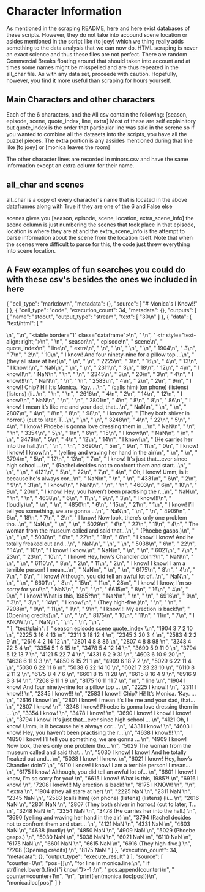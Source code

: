 # Character Information

As mentioned in the scraping README, [here](https://www.kaggle.com/ryanstonebraker/friends-transcript) and [here](https://www.kaggle.com/ryanstonebraker/friends-transcript/version/1) exist databases of these scripts.  However, they do not take into accound scene location or asides mentioned in the script like (to joey) which we thing really adds something to the data analysis that we can now do. HTML scraping is never an exact science and thus these files are not perfect.  There are random Commercial Breaks floating around that should taken into account and at times some names might be misspelled and are thus repeated in the all_char file.  As with any data set, proceede with caution.  Hopefully, however, you find it more useful than scraping for hours yourself.


## Main Characters and other characters

Each of the 6 characters, and the All csv contain the following: [season, episode, scene, quote_index, line, extra]
Most of these are self explainitory but quote_index is the order that particular line was said in the screne so if you wanted to combine all the datasets into the scripts, you have all the puzzel pieces.  The extra portion is any assides mentioned during that line like [to joey] or [monica leaves the room]  

The other character lines are recorded in minors.csv and have the same information except an extra column for their name.

## all_char and scenes

all_char is a copy of every character's name that is located in the above dataframes along with True if they are one of the 6 and False else

scenes gives you [season,	episode, scene,	location,	extra_scene_info] the scene column is just numbering the scenes that took place in that episode, location is where they are at and the extra_scene_info is the attempt to parse information about the scene from the location itself.  Note that when the scenes were difficult to parse for this, the code just threw everything into scene location. 


## A Few examples of fun searches you could do with these csv's besides the ones we included in here
{
   "cell_type": "markdown",
   "metadata": {},
   "source": [
    "# Monica's I Know!!"
   ]
  },
  {
   "cell_type": "code",
   "execution_count": 34,
   "metadata": {},
   "outputs": [
    {
     "name": "stdout",
     "output_type": "stream",
     "text": [
      "30\n"
     ]
    },
    {
     "data": {
      "text/html": [
       "<div>\n",
       "<style scoped>\n",
       "    .dataframe tbody tr th:only-of-type {\n",
       "        vertical-align: middle;\n",
       "    }\n",
       "\n",
       "    .dataframe tbody tr th {\n",
       "        vertical-align: top;\n",
       "    }\n",
       "\n",
       "    .dataframe thead th {\n",
       "        text-align: right;\n",
       "    }\n",
       "</style>\n",
       "<table border=\"1\" class=\"dataframe\">\n",
       "  <thead>\n",
       "    <tr style=\"text-align: right;\">\n",
       "      <th></th>\n",
       "      <th>season</th>\n",
       "      <th>episode</th>\n",
       "      <th>scene</th>\n",
       "      <th>quote_index</th>\n",
       "      <th>line</th>\n",
       "      <th>extra</th>\n",
       "    </tr>\n",
       "  </thead>\n",
       "  <tbody>\n",
       "    <tr>\n",
       "      <th>1904</th>\n",
       "      <td>3</td>\n",
       "      <td>7</td>\n",
       "      <td>2</td>\n",
       "      <td>10</td>\n",
       "      <td>I know! And four ninety-nine for a pillow top ...</td>\n",
       "      <td>(they all stare at her)</td>\n",
       "    </tr>\n",
       "    <tr>\n",
       "      <th>2225</th>\n",
       "      <td>3</td>\n",
       "      <td>16</td>\n",
       "      <td>4</td>\n",
       "      <td>13</td>\n",
       "      <td>I know!!</td>\n",
       "      <td>NaN</td>\n",
       "    </tr>\n",
       "    <tr>\n",
       "      <th>2311</th>\n",
       "      <td>3</td>\n",
       "      <td>18</td>\n",
       "      <td>12</td>\n",
       "      <td>4</td>\n",
       "      <td>I know!!</td>\n",
       "      <td>NaN</td>\n",
       "    </tr>\n",
       "    <tr>\n",
       "      <th>2345</th>\n",
       "      <td>3</td>\n",
       "      <td>20</td>\n",
       "      <td>3</td>\n",
       "      <td>4</td>\n",
       "      <td>I know!!!</td>\n",
       "      <td>NaN</td>\n",
       "    </tr>\n",
       "    <tr>\n",
       "      <th>2583</th>\n",
       "      <td>4</td>\n",
       "      <td>2</td>\n",
       "      <td>2</td>\n",
       "      <td>9</td>\n",
       "      <td>I know!!     Chip? Hi! It’s Monica.   ‘Kay.   ...</td>\n",
       "      <td>(calls him) (on phone) (listens) (listens) (li...</td>\n",
       "    </tr>\n",
       "    <tr>\n",
       "      <th>2616</th>\n",
       "      <td>4</td>\n",
       "      <td>2</td>\n",
       "      <td>14</td>\n",
       "      <td>12</td>\n",
       "      <td>I know!</td>\n",
       "      <td>NaN</td>\n",
       "    </tr>\n",
       "    <tr>\n",
       "      <th>2801</th>\n",
       "      <td>4</td>\n",
       "      <td>8</td>\n",
       "      <td>8</td>\n",
       "      <td>86</td>\n",
       "      <td>I know! I mean it’s like me and your dad, that...</td>\n",
       "      <td>NaN</td>\n",
       "    </tr>\n",
       "    <tr>\n",
       "      <th>2807</th>\n",
       "      <td>4</td>\n",
       "      <td>8</td>\n",
       "      <td>8</td>\n",
       "      <td>98</td>\n",
       "      <td>I know!</td>\n",
       "      <td>(They both shiver in horror.) (cut to later, T...</td>\n",
       "    </tr>\n",
       "    <tr>\n",
       "      <th>3248</th>\n",
       "      <td>4</td>\n",
       "      <td>22</td>\n",
       "      <td>5</td>\n",
       "      <td>4</td>\n",
       "      <td>I know! Phoebe is gonna love dressing them in ...</td>\n",
       "      <td>NaN</td>\n",
       "    </tr>\n",
       "    <tr>\n",
       "      <th>3354</th>\n",
       "      <td>5</td>\n",
       "      <td>1</td>\n",
       "      <td>6</td>\n",
       "      <td>15</td>\n",
       "      <td>I know!</td>\n",
       "      <td>NaN</td>\n",
       "    </tr>\n",
       "    <tr>\n",
       "      <th>3478</th>\n",
       "      <td>5</td>\n",
       "      <td>4</td>\n",
       "      <td>12</td>\n",
       "      <td>14</td>\n",
       "      <td>I know!</td>\n",
       "      <td>(He carries her into the hall.)</td>\n",
       "    </tr>\n",
       "    <tr>\n",
       "      <th>3690</th>\n",
       "      <td>5</td>\n",
       "      <td>9</td>\n",
       "      <td>11</td>\n",
       "      <td>0</td>\n",
       "      <td>I know! I know! I know!</td>\n",
       "      <td>(yelling and waving her hand in the air)</td>\n",
       "    </tr>\n",
       "    <tr>\n",
       "      <th>3794</th>\n",
       "      <td>5</td>\n",
       "      <td>12</td>\n",
       "      <td>13</td>\n",
       "      <td>7</td>\n",
       "      <td>I know! It's just that…ever since high school ...</td>\n",
       "      <td>(Rachel decides not to confront them and start...</td>\n",
       "    </tr>\n",
       "    <tr>\n",
       "      <th>4121</th>\n",
       "      <td>5</td>\n",
       "      <td>22</td>\n",
       "      <td>7</td>\n",
       "      <td>4</td>\n",
       "      <td>Oh, I know! Umm, is it because he's always cor...</td>\n",
       "      <td>NaN</td>\n",
       "    </tr>\n",
       "    <tr>\n",
       "      <th>4331</th>\n",
       "      <td>6</td>\n",
       "      <td>2</td>\n",
       "      <td>9</td>\n",
       "      <td>31</td>\n",
       "      <td>I know!</td>\n",
       "      <td>NaN</td>\n",
       "    </tr>\n",
       "    <tr>\n",
       "      <th>4603</th>\n",
       "      <td>6</td>\n",
       "      <td>10</td>\n",
       "      <td>9</td>\n",
       "      <td>20</td>\n",
       "      <td>I know! Hey, you haven’t been practising the r...</td>\n",
       "      <td>NaN</td>\n",
       "    </tr>\n",
       "    <tr>\n",
       "      <th>4638</th>\n",
       "      <td>6</td>\n",
       "      <td>11</td>\n",
       "      <td>9</td>\n",
       "      <td>3</td>\n",
       "      <td>I know!!!</td>\n",
       "      <td>(loudly)</td>\n",
       "    </tr>\n",
       "    <tr>\n",
       "      <th>4850</th>\n",
       "      <td>6</td>\n",
       "      <td>15</td>\n",
       "      <td>21</td>\n",
       "      <td>1</td>\n",
       "      <td>I know! I’ll tell you something, we are gonna ...</td>\n",
       "      <td>NaN</td>\n",
       "    </tr>\n",
       "    <tr>\n",
       "      <th>4909</th>\n",
       "      <td>6</td>\n",
       "      <td>18</td>\n",
       "      <td>7</td>\n",
       "      <td>2</td>\n",
       "      <td>I know! Now look, there’s only one problem tho...</td>\n",
       "      <td>NaN</td>\n",
       "    </tr>\n",
       "    <tr>\n",
       "      <th>5029</th>\n",
       "      <td>6</td>\n",
       "      <td>22</td>\n",
       "      <td>11</td>\n",
       "      <td>4</td>\n",
       "      <td>The woman from the museum called and said that...</td>\n",
       "      <td>(Phoebe gasps.)</td>\n",
       "    </tr>\n",
       "    <tr>\n",
       "      <th>5030</th>\n",
       "      <td>6</td>\n",
       "      <td>22</td>\n",
       "      <td>11</td>\n",
       "      <td>6</td>\n",
       "      <td>I know! I know! And he totally freaked out and...</td>\n",
       "      <td>NaN</td>\n",
       "    </tr>\n",
       "    <tr>\n",
       "      <th>5038</th>\n",
       "      <td>6</td>\n",
       "      <td>22</td>\n",
       "      <td>14</td>\n",
       "      <td>10</td>\n",
       "      <td>I know! I know.</td>\n",
       "      <td>NaN</td>\n",
       "    </tr>\n",
       "    <tr>\n",
       "      <th>6021</th>\n",
       "      <td>7</td>\n",
       "      <td>23</td>\n",
       "      <td>23</td>\n",
       "      <td>10</td>\n",
       "      <td>I know! Hey, how’s Chandler doin’?</td>\n",
       "      <td>NaN</td>\n",
       "    </tr>\n",
       "    <tr>\n",
       "      <th>6110</th>\n",
       "      <td>8</td>\n",
       "      <td>2</td>\n",
       "      <td>11</td>\n",
       "      <td>2</td>\n",
       "      <td>I know! I know! I am a terrible person! I mean...</td>\n",
       "      <td>NaN</td>\n",
       "    </tr>\n",
       "    <tr>\n",
       "      <th>6175</th>\n",
       "      <td>8</td>\n",
       "      <td>4</td>\n",
       "      <td>7</td>\n",
       "      <td>6</td>\n",
       "      <td>I know! Although, you did tell an awful lot of...</td>\n",
       "      <td>NaN</td>\n",
       "    </tr>\n",
       "    <tr>\n",
       "      <th>6601</th>\n",
       "      <td>8</td>\n",
       "      <td>15</td>\n",
       "      <td>11</td>\n",
       "      <td>28</td>\n",
       "      <td>I know! I know, I’m so sorry for you!</td>\n",
       "      <td>NaN</td>\n",
       "    </tr>\n",
       "    <tr>\n",
       "      <th>6615</th>\n",
       "      <td>8</td>\n",
       "      <td>16</td>\n",
       "      <td>4</td>\n",
       "      <td>9</td>\n",
       "      <td>I know! What is this, 1985?!</td>\n",
       "      <td>NaN</td>\n",
       "    </tr>\n",
       "    <tr>\n",
       "      <th>6916</th>\n",
       "      <td>9</td>\n",
       "      <td>3</td>\n",
       "      <td>3</td>\n",
       "      <td>14</td>\n",
       "      <td>I know!</td>\n",
       "      <td>(They high-five.)</td>\n",
       "    </tr>\n",
       "    <tr>\n",
       "      <th>7208</th>\n",
       "      <td>9</td>\n",
       "      <td>11</td>\n",
       "      <td>1</td>\n",
       "      <td>9</td>\n",
       "      <td>I know!!! My erection is back!</td>\n",
       "      <td>(Opening credits)</td>\n",
       "    </tr>\n",
       "    <tr>\n",
       "      <th>8175</th>\n",
       "      <td>10</td>\n",
       "      <td>11</td>\n",
       "      <td>11</td>\n",
       "      <td>7</td>\n",
       "      <td>I KNOW!</td>\n",
       "      <td>NaN</td>\n",
       "    </tr>\n",
       "  </tbody>\n",
       "</table>\n",
       "</div>"
      ],
      "text/plain": [
       "      season  episode  scene  quote_index  \\\n",
       "1904       3        7      2           10   \n",
       "2225       3       16      4           13   \n",
       "2311       3       18     12            4   \n",
       "2345       3       20      3            4   \n",
       "2583       4        2      2            9   \n",
       "2616       4        2     14           12   \n",
       "2801       4        8      8           86   \n",
       "2807       4        8      8           98   \n",
       "3248       4       22      5            4   \n",
       "3354       5        1      6           15   \n",
       "3478       5        4     12           14   \n",
       "3690       5        9     11            0   \n",
       "3794       5       12     13            7   \n",
       "4121       5       22      7            4   \n",
       "4331       6        2      9           31   \n",
       "4603       6       10      9           20   \n",
       "4638       6       11      9            3   \n",
       "4850       6       15     21            1   \n",
       "4909       6       18      7            2   \n",
       "5029       6       22     11            4   \n",
       "5030       6       22     11            6   \n",
       "5038       6       22     14           10   \n",
       "6021       7       23     23           10   \n",
       "6110       8        2     11            2   \n",
       "6175       8        4      7            6   \n",
       "6601       8       15     11           28   \n",
       "6615       8       16      4            9   \n",
       "6916       9        3      3           14   \n",
       "7208       9       11      1            9   \n",
       "8175      10       11     11            7   \n",
       "\n",
       "                                                   line  \\\n",
       "1904  I know! And four ninety-nine for a pillow top ...   \n",
       "2225                                           I know!!   \n",
       "2311                                           I know!!   \n",
       "2345                                          I know!!!   \n",
       "2583  I know!!     Chip? Hi! It’s Monica.   ‘Kay.   ...   \n",
       "2616                                            I know!   \n",
       "2801  I know! I mean it’s like me and your dad, that...   \n",
       "2807                                            I know!   \n",
       "3248  I know! Phoebe is gonna love dressing them in ...   \n",
       "3354                                            I know!   \n",
       "3478                                            I know!   \n",
       "3690                            I know! I know! I know!   \n",
       "3794  I know! It's just that…ever since high school ...   \n",
       "4121  Oh, I know! Umm, is it because he's always cor...   \n",
       "4331                                            I know!   \n",
       "4603  I know! Hey, you haven’t been practising the r...   \n",
       "4638                                          I know!!!   \n",
       "4850  I know! I’ll tell you something, we are gonna ...   \n",
       "4909  I know! Now look, there’s only one problem tho...   \n",
       "5029  The woman from the museum called and said that...   \n",
       "5030  I know! I know! And he totally freaked out and...   \n",
       "5038                                    I know! I know.   \n",
       "6021                 I know! Hey, how’s Chandler doin’?   \n",
       "6110  I know! I know! I am a terrible person! I mean...   \n",
       "6175  I know! Although, you did tell an awful lot of...   \n",
       "6601              I know! I know, I’m so sorry for you!   \n",
       "6615                       I know! What is this, 1985?!   \n",
       "6916                                            I know!   \n",
       "7208                     I know!!! My erection is back!   \n",
       "8175                                            I KNOW!   \n",
       "\n",
       "                                                  extra  \n",
       "1904                            (they all stare at her)  \n",
       "2225                                                NaN  \n",
       "2311                                                NaN  \n",
       "2345                                                NaN  \n",
       "2583  (calls him) (on phone) (listens) (listens) (li...  \n",
       "2616                                                NaN  \n",
       "2801                                                NaN  \n",
       "2807  (They both shiver in horror.) (cut to later, T...  \n",
       "3248                                                NaN  \n",
       "3354                                                NaN  \n",
       "3478                    (He carries her into the hall.)  \n",
       "3690           (yelling and waving her hand in the air)  \n",
       "3794  (Rachel decides not to confront them and start...  \n",
       "4121                                                NaN  \n",
       "4331                                                NaN  \n",
       "4603                                                NaN  \n",
       "4638                                           (loudly)  \n",
       "4850                                                NaN  \n",
       "4909                                                NaN  \n",
       "5029                                    (Phoebe gasps.)  \n",
       "5030                                                NaN  \n",
       "5038                                                NaN  \n",
       "6021                                                NaN  \n",
       "6110                                                NaN  \n",
       "6175                                                NaN  \n",
       "6601                                                NaN  \n",
       "6615                                                NaN  \n",
       "6916                                  (They high-five.)  \n",
       "7208                                  (Opening credits)  \n",
       "8175                                                NaN  "
      ]
     },
     "execution_count": 34,
     "metadata": {},
     "output_type": "execute_result"
    }
   ],
   "source": [
    "counter=0\n",
    "pos=[]\n",
    "for line in monica.line:\n",
    "    if str(line).lower().find(\"i know!\")>-1 :\n",
    "        pos.append(counter)\n",
    "    counter=counter+1\n",
    "\n",
    "print(len(monica.iloc[pos]))\n",
    "monica.iloc[pos]"
   ]
  }
